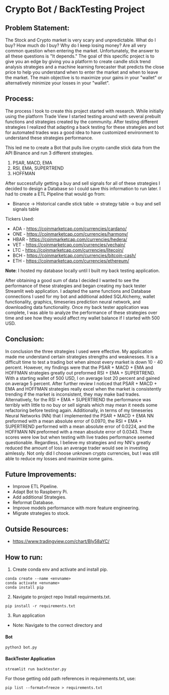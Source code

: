 # Crypto Bot / BackTesting Project

## Problem Statement:

The Stock and Crypto market is very scary and unpredictable. What do I buy? How much do I buy? Why do I keep losing money? Are all very common question when entering the market. Unfortunately, the answer to all these questions is "It depends." The goal of this specific project is to give you an edge by giving you a platform to create candle stick trend analysis strategies and a machine learning forecaster that predicts the close price to help you understand when to enter the market and when to leave the market. The main objective is to maximize your gains in your "wallet" or alternatively minimize your losses in your "wallet".

## Process:

The process I took to create this project started with research. While initially using the platform Trade View I started testing around with several prebuilt functions and strategies created by the community. After testing different strategies I realized that adapting a back testing for these strategies and bot for automated trades was a good idea to have customized environment to understand these strategies performance.

This led me to create a Bot that pulls live crypto candle stick data from the API Binance and run 3 different strategies.

1. PSAR, MACD, EMA
2. RSI, EMA, SUPERTREND
3. HOFFMAN

After successfully getting a buy and sell signals for all of these strategies I decided to design a Database so I could save this information to run later. I had to create a ETL Pipeline that would go from:

- Binance -> Historical candle stick table -> strategy table -> buy and sell signals table

Tickers Used:

- ADA - https://coinmarketcap.com/currencies/cardano/
- ONE - https://coinmarketcap.com/currencies/harmony/
- HBAR - https://coinmarketcap.com/currencies/hedera/
- VET - https://coinmarketcap.com/currencies/vechain/
- LTC - https://coinmarketcap.com/currencies/litecoin/
- BCH - https://coinmarketcap.com/currencies/bitcoin-cash/
- ETH - https://coinmarketcap.com/currencies/ethereum/

**Note**: I hosted my database locally until I built my back testing application.

After obtaining a good sum of data I decided I wanted to see the performance of these strategies and began creating my back tester Streamlit web application. I adapted the same functions and Database connections I used for my bot and additional added SQLAlchemy, wallet functionality, graphics, timeseries prediction neural network, and downloading data functionality. Once my back tester application was complete, I was able to analyze the performance of these strategies over time and see how they would affect my wallet balance if I started with 500 USD.

## Conclusion:

In conclusion the three strategies I used were effective. My application made me understand certain strategies strengths and weaknesses. It is a difficult time to test a trading bot when almost every market is down 10 - 40 percent. However, my findings were that the PSAR + MACD + EMA and HOFFMAN strategies greatly out preformed RSI + EMA + SUPERTREND. With a starting wallet of 500 USD, I on average lost 20 percent and gained on average 5 percent. After further review I noticed that PSAR + MACD + EMA and HOFFMAN strategies really excel when the market is consistently trending if the market is inconsistent, they may make bad trades. Alternatively, for the RSI + EMA + SUPERTREND the performance was terribly with little to no buy or sell signals which may mean it needs some refactoring before testing again. Additionally, in terms of my timeseries Neural Networks (NN) that I implemented the PSAR + MACD + EMA NN preformed with a mean absolute error of 0.0970, the RSI + EMA + SUPERTREND performed with a mean absolute error of 0.0224, and the HOFFMAN NN preformed with a mean absolute error of 0.0343. There scores were low but when testing with live trades performance seemed questionable. Regardless, I believe my strategies and my NN's greatly reduced the amount of loss an average trader would see in investing aimlessly. Not only did I choose unknown crypto currencies, but I was still able to reduce my losses and maximize some gains.

## Future Improvements:

- Improve ETL Pipeline.
- Adapt Bot to Raspberry Pi.
- Add additional Strategies.
- Reformat Database.
- Improve models performance with more feature engineering.
- Migrate strategies to stock.

## Outside Resources:

- https://www.tradingview.com/chart/Bly58aYC/

## How to run:

1. Create conda env and activate and install pip.

```
conda create --name <envname>
conda activate <envname>
conda install pip
```

2. Navigate to project repo Install requirments.txt.

```
pip install -r requirements.txt
```

3. Run application

- Note: Navigate to the correct directory and

#### Bot

```
python3 bot.py
```

#### BackTester Application

```
streamlit run backtester.py
```

For those getting odd path references in requirements.txt, use:

```
pip list --format=freeze > requirements.txt
```
